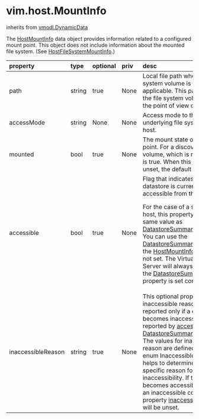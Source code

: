 vim.host.MountInfo
==================
inherits from [vmodl.DynamicData](docs/vmodl.DynamicData.md)


The <a href="vim.host.MountInfo.md">HostMountInfo</a> data object provides information related    to a configured mount point. This object does not include information    about the mounted file system. (See <a href="vim.host.FileSystemMountInfo.md">HostFileSystemMountInfo</a>.)

| property | type | optional | priv | desc |
|:---------|:-----|:---------|:-----|:-----|
| path | string | true | None | Local file path where file system volume is mounted, if applicable.   This path identifies the file system volume from the point of view   of the host. |
| accessMode | string | None | None | Access mode to the underlying file system for this host. |
| mounted | bool | true | None | The mount state of this mount point. For a discovered   volume, which is mounted, this is true. When this value is   unset, the default value is true. |
| accessible | bool | true | None | Flag that indicates if the datastore is currently accessible from   the host.   <p>   For the case of a standalone host, this property has the same value as   <a href="vim.Datastore.Summary.md">DatastoreSummary</a>.<a href="vim.Datastore.Summary.md#accessible">accessible</a>.   You can use the <a href="vim.Datastore.Summary.md">DatastoreSummary</a> property if the <a href="vim.host.MountInfo.md">HostMountInfo</a>   property is not set. The VirtualCenter Server will always make   sure the <a href="vim.Datastore.Summary.md">DatastoreSummary</a> property is set correctly. |
| inaccessibleReason | string | true | None | This optional property for inaccessible reason is reported only if   a datastore becomes inaccessible as reported by   <a href="vim.host.MountInfo.md#accessible">accessible</a> and   <a href="vim.Datastore.Summary.md">DatastoreSummary</a>.<a href="vim.Datastore.Summary.md#accessible">accessible</a>.    The values for inaccessible reason are defined in the enum   InaccessibleReason   This helps to determine host specific reason for datastore inaccessibility.    If the datastore becomes accessible following an inaccessible condition,   the property <a href="vim.host.MountInfo.md#inaccessibleReason">inaccessibleReason</a> will be unset. |


